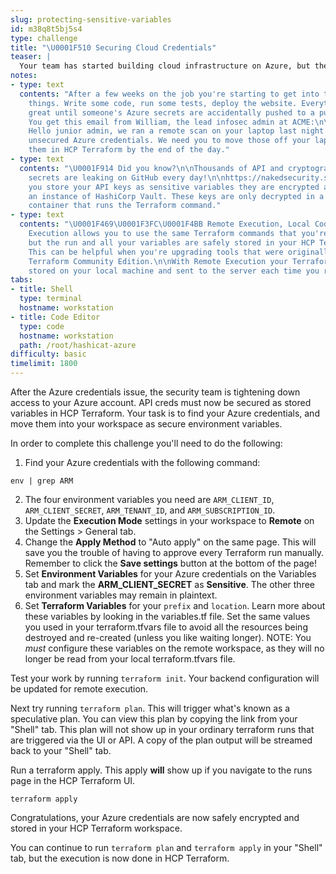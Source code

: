 ```yaml
---
slug: protecting-sensitive-variables
id: m38q8t5bj5s4
type: challenge
title: "\U0001F510 Securing Cloud Credentials"
teaser: |
  Your team has started building cloud infrastructure on Azure, but the security team is concerned about protecting access to everyone's cloud credentials.
notes:
- type: text
  contents: "After a few weeks on the job you're starting to get into the rhythm of
    things. Write some code, run some tests, deploy the website. Everything's going
    great until someone's Azure secrets are accidentally pushed to a public code repository.
    You get this email from William, the lead infosec admin at ACME:\n\n>\U0001F46E\U0001F3FF‍♂️
    Hello junior admin, we ran a remote scan on your laptop last night and found some
    unsecured Azure credentials. We need you to move those off your laptop and store
    them in HCP Terraform by the end of the day."
- type: text
  contents: "\U0001F914 Did you know?\n\nThousands of API and cryptographic keys and
    secrets are leaking on GitHub every day!\n\nhttps://nakedsecurity.sophos.com/2019/03/25/thousands-of-coders-are-leaving-their-crown-jewels-exposed-on-github/\n\nWhen
    you store your API keys as sensitive variables they are encrypted and stored in
    an instance of HashiCorp Vault. These keys are only decrypted in a trusted, secure
    container that runs the Terraform command."
- type: text
  contents: "\U0001F469\U0001F3FC‍\U0001F4BB Remote Execution, Local Code\n\nRemote
    Execution allows you to use the same Terraform commands that you're familiar with,
    but the run and all your variables are safely stored in your HCP Terraform workspace.
    This can be helpful when you're upgrading tools that were originally written for
    Terraform Community Edition.\n\nWith Remote Execution your Terraform code is still
    stored on your local machine and sent to the server each time you run."
tabs:
- title: Shell
  type: terminal
  hostname: workstation
- title: Code Editor
  type: code
  hostname: workstation
  path: /root/hashicat-azure
difficulty: basic
timelimit: 1800
---
```

After the Azure credentials issue, the security team is tightening down access to your Azure account. API creds must now be secured as stored variables in HCP Terraform. Your task is to find your Azure credentials, and move them into your workspace as secure environment variables.

In order to complete this challenge you'll need to do the following:

1. Find your Azure credentials with the following command:
```
env | grep ARM
```
2. The four environment variables you need are `ARM_CLIENT_ID`, `ARM_CLIENT_SECRET`, `ARM_TENANT_ID`, and `ARM_SUBSCRIPTION_ID`.
3. Update the **Execution Mode** settings in your workspace to **Remote** on the Settings > General tab.
4. Change the **Apply Method** to "Auto apply" on the same page. This will save you the trouble of having to approve every Terraform run manually. Remember to click the **Save settings** button at the bottom of the page!
5. Set **Environment Variables** for your Azure credentials on the Variables tab and mark the **ARM_CLIENT_SECRET** as **Sensitive**. The other three environment variables may remain in plaintext.
6. Set **Terraform Variables** for your `prefix` and `location`. Learn more about these variables by looking in the variables.tf file. Set the same values you used in your terraform.tfvars file to avoid all the resources being destroyed and re-created (unless you like waiting longer). NOTE: You *must* configure these variables on the remote workspace, as they will no longer be read from your local terraform.tfvars file.

Test your work by running `terraform init`. Your backend configuration will be updated for remote execution.

Next try running `terraform plan`. This will trigger what's known as a speculative plan. You can view this plan by copying the link from your "Shell" tab. This plan will not show up in your ordinary terraform runs that are triggered via the UI or API. A copy of the plan output will be streamed back to your "Shell" tab.

Run a terraform apply. This apply **will** show up if you navigate to the runs page in the HCP Terraform UI.

```
terraform apply
```

Congratulations, your Azure credentials are now safely encrypted and stored in your HCP Terraform workspace.

You can continue to run `terraform plan` and `terraform apply` in your "Shell" tab, but the execution is now done in HCP Terraform.